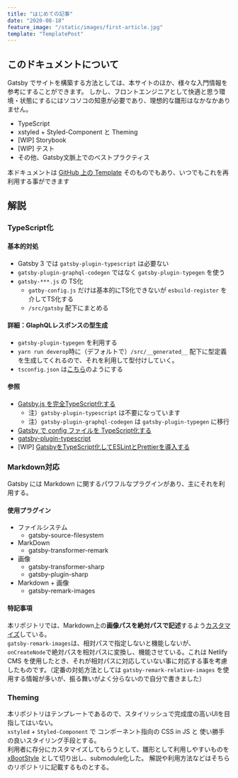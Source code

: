 ```yaml
---
title: "はじめての記事"
date: "2020-08-18"
feature_image: "/static/images/first-article.jpg"
template: "TemplatePost"
---
```


## このドキュメントについて
Gatsby でサイトを構築する方法としては、本サイトのほか、様々な入門情報を参考にすることができます。
しかし、フロントエンジニアとして快適と思う環境・状態にするにはソコソコの知恵が必要であり、理想的な雛形はなかなかありません。

- TypeScript
- xstyled + Styled-Component と Theming
- [WIP] Storybook
- [WIP] テスト
- その他、Gatsby文脈上でのべストプラクティス

本ドキュメントは [GitHub 上の Template](https://github.com/yambal/Gatsby-Starter-2021) そのものでもあり、いつでもこれを再利用する事ができます

## 解説
### TypeScript化
#### 基本的対処
- Gatsby 3 では `gatsby-plugin-typescript` は必要ない
- `gatsby-plugin-graphql-codegen` ではなく `gatsby-plugin-typegen` を使う
- `gatsby-***.js` の TS化
  - `gatby-config.js` だけは基本的にTS化できないが `esbuild-register` を介してTS化する
  - `/src/gatsby` 配下にまとめる
#### 詳細：GlaphQLレスポンスの型生成
- `gatsby-plugin-typegen` を利用する
- `yarn run deverop`時に（デフォルトで）`/src/__generated__` 配下に型定義を生成してくれるので、それを利用して型付けしていく。
- `tsconfig.json` は[こちら](https://github.com/yambal/Gatsby-Starter-2021/blob/main/tsconfig.json)のようにする
#### 参照
- [Gatsby.js を完全TypeScript化する](https://qiita.com/Takepepe/items/144209f860fbe4d5e9bb)
  - 注）`gatsby-plugin-typescript` は不要になっています
  - 注）`gatsby-plugin-graphql-codegen` は `gatsby-plugin-typegen` に移行
- [Gatsby で config ファイルを TypeScript化する](https://miyauchi.dev/ja/posts/gatsby-typescript/)
- [gatsby-plugin-typescript](https://www.gatsbyjs.com/plugins/gatsby-plugin-typescript/)
- [WIP] [GatsbyをTypeScript化してESLintとPrettierを導入する](https://kohsuk.tech/2020/12/5/)

### Markdown対応
Gatsby には Markdown に関するパワフルなプラグインがあり、主にそれを利用する。
#### 使用プラグイン
- ファイルシステム
  - gatsby-source-filesystem
- MarkDown
  - gatsby-transformer-remark
- 画像
  - gatsby-transformer-sharp
  - gatsby-plugin-sharp
- Markdown + 画像
  - gatsby-remark-images

#### 特記事項
本リポジトリでは、Markdown上の**画像パスを絶対パスで記述**するよう[カスタマイズ](https://github.com/yambal/Gatsby-Starter-2021/blob/main/src/gatsby/onCreateNode.ts)している。<br />
`gatsby-remark-images`は、相対パスで指定しないと機能しないが、`onCreateNode`で絶対パスを相対パスに変換し、機能させている。これは Netlify CMS を使用したとき、それが相対パスに対応していない事に対応する事を考慮したものです。（定番の対処方法としては `gatsby-remark-relative-images` を使用する情報が多いが、振る舞いがよく分らないので自分で書きました）

### Theming
本リポジトリはテンプレートであるので、スタイリッシュで完成度の高いUIを目指してはいない。<br />
`xstyled` + `Styled-Component` で コンポーネント指向の CSS in JS と 使い勝手の良いスタイリング手段とする。<br />
利用者に存分にカスタマイズしてもらうとして、雛形として利用しやすいものを [xBootStyle](https://github.com/yambal/xBootStyle) として切り出し、submodule化した。
解説や利用方法などはそちらのリポジトリに記載するものとする。
